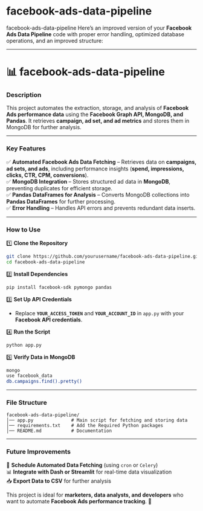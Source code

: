 # facebook-ads-data-pipeline
facebook-ads-data-pipeline
Here’s an improved version of your **Facebook Ads Data Pipeline** code with proper error handling, optimized database operations, and an improved structure:  

---


# 📊 **facebook-ads-data-pipeline**  

### **Description**  
This project automates the extraction, storage, and analysis of **Facebook Ads performance data** using the **Facebook Graph API, MongoDB, and Pandas**. It retrieves **campaign, ad set, and ad metrics** and stores them in MongoDB for further analysis.  

---

### **Key Features**  
✅ **Automated Facebook Ads Data Fetching** – Retrieves data on **campaigns, ad sets, and ads**, including performance insights (**spend, impressions, clicks, CTR, CPM, conversions**).  
✅ **MongoDB Integration** – Stores structured ad data in **MongoDB**, preventing duplicates for efficient storage.  
✅ **Pandas DataFrames for Analysis** – Converts MongoDB collections into **Pandas DataFrames** for further processing.  
✅ **Error Handling** – Handles API errors and prevents redundant data inserts.  

---

### **How to Use**  

1️⃣ **Clone the Repository**  
```bash
git clone https://github.com/yourusername/facebook-ads-data-pipeline.git
cd facebook-ads-data-pipeline
```

2️⃣ **Install Dependencies**  
```bash
pip install facebook-sdk pymongo pandas
```

3️⃣ **Set Up API Credentials**  
- Replace **`YOUR_ACCESS_TOKEN`** and **`YOUR_ACCOUNT_ID`** in `app.py` with your **Facebook API credentials**.

4️⃣ **Run the Script**  
```bash
python app.py
```

5️⃣ **Verify Data in MongoDB**  
```bash
mongo
use facebook_data
db.campaigns.find().pretty()
```

---

### **File Structure**  
```
facebook-ads-data-pipeline/
│── app.py              # Main script for fetching and storing data
│── requirements.txt    # Add the Required Python packages
│── README.md           # Documentation
```

---

### **Future Improvements**  
🚀 **Schedule Automated Data Fetching** (using `cron` or `Celery`)  
📊 **Integrate with Dash or Streamlit** for real-time data visualization  
📥 **Export Data to CSV** for further analysis  

This project is ideal for **marketers, data analysts, and developers** who want to automate **Facebook Ads performance tracking**. 🚀
